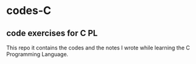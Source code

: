 # codes-C
## code exercises for C PL
This repo it contains the codes and the notes I wrote while learning the C Programming Language.
